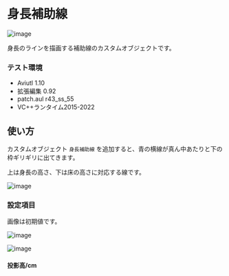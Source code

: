 # 身長補助線

![image](https://github.com/Suzukeh/suzuke_aviutl_scripts/assets/49985092/db7143f2-7649-46d5-8db6-82967240627c)

身長のラインを描画する補助線のカスタムオブジェクトです。

### テスト環境
* Aviutl 1.10
* 拡張編集 0.92
* patch.aul r43_ss_55
* VC++ランタイム2015-2022

## 使い方
カスタムオブジェクト `身長補助線` を追加すると、青の横線が真ん中あたりと下の枠ギリギリに出てきます。

上は身長の高さ、下は床の高さに対応する線です。

![image](https://github.com/Suzukeh/suzuke_aviutl_scripts/assets/49985092/7f62804c-29fb-4695-86da-69f748285bc9)






### 設定項目
画像は初期値です。

![image](https://github.com/Suzukeh/suzuke_aviutl_scripts/assets/49985092/49718d74-d3e1-49ff-9e91-3a1072e92538)

![image](https://github.com/Suzukeh/suzuke_aviutl_scripts/assets/49985092/58b67daf-1a19-4fbd-8233-b2893ceeb3cc)

#### 投影高/cm
